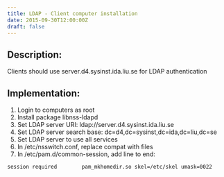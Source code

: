 ```yaml
---
title: LDAP - Client computer installation
date: 2015-09-30T12:00:00Z
draft: false
---
```

## Description:
Clients should use server.d4.sysinst.ida.liu.se for LDAP authentication

## Implementation:
1. Login to computers as root
2. Install package libnss-ldapd
3. Set LDAP server URI: ldap://server.d4.sysinst.ida.liu.se
4. Set LDAP server search base: dc=d4,dc=sysinst,dc=ida,dc=liu,dc=se
5. Set LDAP server to use all services
6. In /etc/nsswitch.conf, replace compat with files
7. In /etc/pam.d/common-session, add line to end:

~~~
session required        pam_mkhomedir.so skel=/etc/skel umask=0022
~~~

